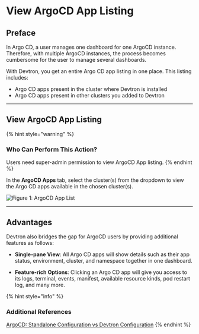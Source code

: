 # View ArgoCD App Listing

## Preface

In Argo CD, a user manages one dashboard for one ArgoCD instance. Therefore, with multiple ArgoCD instances, the process becomes cumbersome for the user to manage several dashboards.

With Devtron, you get an entire Argo CD app listing in one place. This listing includes:
* Argo CD apps present in the cluster where Devtron is installed
* Argo CD apps present in other clusters you added to Devtron

---

## View ArgoCD App Listing

{% hint style="warning" %}
### Who Can Perform This Action?
Users need super-admin permission to view ArgoCD App listing.
{% endhint %}

In the **ArgoCD Apps** tab, select the cluster(s) from the dropdown to view the Argo CD apps available in the chosen cluster(s).

![Figure 1: ArgoCD App List](https://devtron-public-asset.s3.us-east-2.amazonaws.com/images/creating-application/argocd/app-details-argo.gif)

---

## Advantages

Devtron also bridges the gap for ArgoCD users by providing additional features as follows:

<!-- * **Resource Scanning**: You can scan for vulnerabilities using Devtron's [resource scanning](../../user-guide/security-features.md#from-app-details) feature. [![](https://devtron-public-asset.s3.us-east-2.amazonaws.com/images/elements/EnterpriseTag.svg)](https://devtron.ai/pricing) -->

* **Single-pane View**: All Argo CD apps will show details such as their app status, environment, cluster, and namespace together in one dashboard. 

* **Feature-rich Options**: Clicking an Argo CD app will give you access to its logs, terminal, events, manifest, available resource kinds, pod restart log, and many more.

{% hint style="info" %}
### Additional References
[ArgoCD: Standalone Configuration vs Devtron Configuration](https://devtron.ai/blog/argocd-standalone-configuration-vs-devtron-configuration/#argocd-installation-and-configuration)
{% endhint %}